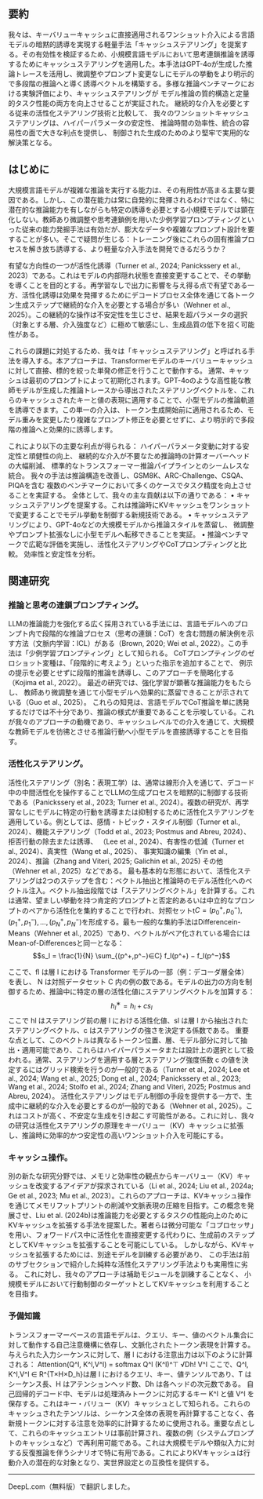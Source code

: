 ## 要約
我々は、キーバリューキャッシュに直接適用されるワンショット介入による言語モデルの暗黙的誘導を実現する軽量手法「キャッシュステアリング」を提案する。その有効性を検証するため、小規模言語モデルにおいて思考連鎖推論を誘導するためにキャッシュステアリングを適用した。本手法はGPT-4oが生成した推論トレースを活用し、微調整やプロンプト変更なしにモデルの挙動をより明示的で多段階の推論へと導く誘導ベクトルを構築する。多様な推論ベンチマークにおける実験評価により、キャッシュステアリングが
モデル推論の質的構造と定量的タスク性能の両方を向上させることが実証された。
継続的な介入を必要とする従来の活性化ステアリング技術と比較して、
我々のワンショットキャッシュステアリングは、ハイパーパラメータの安定性、
推論時間の効率性、統合の容易性の面で大きな利点を提供し、
制御された生成のためのより堅牢で実用的な解決策となる。

## はじめに
大規模言語モデルが複雑な推論を実行する能力は、その有用性が高まる主要な要因である。しかし、この潜在能力は常に自発的に発揮されるわけではなく、特に潜在的な推論能力を有しながらも特定の誘導を必要とする小規模モデルでは顕在化しない。教師あり微調整や思考連鎖例を用いた少例学習プロンプティングといった従来の能力発掘手法は有効だが、膨大なデータや複雑なプロンプト設計を要することが多い。そこで疑問が生じる：トレーニング後にこれらの固有推論プロセスを解き放ち誘導する、より軽量な介入手法を開発できるだろうか？

有望な方向性の一つが活性化誘導（Turner et al., 2024; Panickssery et al., 2023）である。これはモデルの内部隠れ状態を直接変更することで、その挙動を導くことを目的とする。再学習なしで出力に影響を与え得る点で有望である一方、活性化誘導は効果を発揮するためにデコードプロセス全体を通じて各トークン生成ステップで継続的な介入を必要とする場合が多い（Wehner et al., 2025）。この継続的な操作は不安定性を生じさせ、結果を超パラメータの選択（対象とする層、介入強度など）に極めて敏感にし、生成品質の低下を招く可能性がある。

これらの課題に対処するため、我々は「キャッシュステアリング」と呼ばれる手法を導入する。本アプローチは、Transformerモデルのキーバリューキャッシュに対して直接、標的を絞った単発の修正を行うことで動作する。
通常、キャッシュは最初のプロンプトによって初期化されます。GPT-4oのような高性能な教師モデルが生成した推論トレースから導出されたステアリングベクトルを、これらのキャッシュされたキーと値の表現に適用することで、小型モデルの推論軌道を誘導できます。この単一の介入は、トークン生成開始前に適用されるため、モデル重みを変更したり複雑なプロンプト修正を必要とせずに、より明示的で多段階の推論へと効果的に誘導します。

これにより以下の主要な利点が得られる：
ハイパーパラメータ変動に対する安定性と頑健性の向上、
継続的な介入が不要なため推論時の計算オーバーヘッドの大幅削減、
標準的なトランスフォーマー推論パイプラインとのシームレスな統合。
我々の手法は推論構造を改善し、GSM8K、ARC-Challenge、CSQA、PIQAを含む
複数のベンチマークにおいて多くのケースでタスク精度を向上させることを実証する。
全体として、我々の主な貢献は以下の通りである：
• キャッシュステアリングを提案する。これは推論時にKVキャッシュをワンショットで変更することでモデル挙動を制御する新規技術である。
• キャッシュステアリングにより、GPT-4oなどの大規模モデルから推論スタイルを蒸留し、
微調整やプロンプト拡張なしに小型モデルへ転移できることを実証。
• 推論ベンチマークで広範な評価を実施し、活性化ステアリングやCoTプロンプティングと比較。
効率性と安定性を分析。

## 関連研究
### 推論と思考の連鎖プロンプティング。
LLMの推論能力を強化する広く採用されている手法には、言語モデルへのプロンプト内で段階的な推論プロセス（思考の連鎖：CoT）を含む問題の解決例を示す方法（文脈内学習：ICL）がある（Brown, 2020; Wei et al., 2022）。この手法は「少例学習プロンプティング」として知られる。
CoTプロンプティングのゼロショット変種は、「段階的に考えよう」といった指示を追加することで、
例示の提示を必要とせずに段階的推論を誘導し、このアプローチを簡略化する（Kojima et al., 2022）。
最近の研究では、強化学習が顕著な推論能力をもたらし、
教師あり微調整を通じて小型モデルへ効果的に蒸留できることが示されている（Guo et al., 2025）。
これらの知見は、言語モデルでCoT推論を単に誘発するだけでは不十分であり、推論の様式が重要であることを示唆している。これが我々のアプローチの動機であり、キャッシュレベルでの介入を通じて、大規模な教師モデルを彷彿とさせる推論行動へ小型モデルを直接誘導することを目指す。

### 活性化ステアリング。
活性化ステアリング（別名：表現工学）は、通常は線形介入を通じて、デコード中の中間活性化を操作することでLLMの生成プロセスを暗黙的に制御する技術である（Panickssery et al., 2023; Turner et al., 2024）。複数の研究が、再学習なしにモデルに特定の行動を誘導または抑制するために活性化ステアリングを適用している。例としては、感情・トピック・スタイル制御（Turner et al., 2024）、機能ステアリング（Todd et al., 2023; Postmus and Abreu, 2024）、拒否行動の除去または誘導、 （Lee et al., 2024）、有害性の低減（Turner et al., 2024）、真実性（Wang et al., 2025）、
事実知識の編集（Yin et al., 2024）、推論（Zhang and Viteri, 2025; Galichin et al., 2025)
その他（Wehner et al., 2025）などである。
最も基本的な形態において、活性化ステアリングは2つのステップを含む：ベクトル抽出と推論時のモデル活性化へのベクトル注入。ベクトル抽出段階では「ステアリングベクトル」を計算する。これは通常、望ましい挙動を持つ肯定的プロンプトと否定的あるいは中立的なプロンプトのペアから活性化を集約することで行われ、対照セットt$C = {(p^+_0, p^−_0),(p^+_1, p^−_1), ...,(p^+_N , p^−_N)}$を形成する。最も一般的な集約手法はDifferencein-Means（Wehner et al., 2025）であり、ベクトルがペア化されている場合にはMean-of-Differencesと同一となる：
$$s_l = \frac{1}{N} \sum_{(p^+,p^−)∈C} f_l(p^+) − f_l(p^−)$$

ここで、fl は層 l における Transformer モデルの一部（例：デコーダ層全体）を表し、
N は対照データセット C 内の例の数である。モデルの出力の方向を制御するため、推論中に特定の層の活性化値にステアリングベクトルを加算する：
$$h^∗_l = h_l + c s_l$$
ここで hl はステアリング前の層 l における活性化値、sl は層 l から抽出されたステアリングベクトル、c はステアリングの強さを決定する係数である。
重要な点として、このベクトルは異なるトークン位置、層、モデル部分に対して抽出・適用可能であり、これらはハイパーパラメータまたは設計上の選択として扱われる。通常、ステアリングを適用する層とステアリング強度係数 c の値を決定するにはグリッド検索を行うのが一般的である（Turner et al., 2024; Lee et al., 2024; Wang et al., 2025; Dong et al., 2024; Panickssery et al., 2023; Wang et al., 2024; Stolfo et al., 2024; Zhang and Viteri, 2025; Postmus and Abreu, 2024）。
活性化ステアリングはモデル制御の手段を提供する一方で、生成中に継続的な介入を必要とするのが一般的である（Wehner et al., 2025）。これはコストが高く、不安定な生成を引き起こす可能性がある。これに対し、我々の研究は活性化ステアリングの原理をキーバリュー（KV）キャッシュに拡張し、推論時に効率的かつ安定性の高いワンショット介入を可能にする。

### キャッシュ操作。
別の新たな研究分野では、メモリと効率性の観点からキーバリュー（KV）キャッシュを改変するアイデアが探求されている（Li et al., 2024; Liu et al., 2024a; Ge et al., 2023; Mu et al., 2023）。これらのアプローチは、KVキャッシュ操作を通じてメモリフットプリントの削減や文脈表現の圧縮を目指す。この概念を発展させ、Liu et al. (2024b)は推論能力を必要とするタスクの性能向上のためにKVキャッシュを拡張する手法を提案した。著者らは微分可能な「コプロセッサ」を用い、フォワードパス中に活性化を直接変更する代わりに、生成前のステップとしてKVキャッシュを拡張することを可能にしている。
しかしながら、KVキャッシュを拡張するためには、別途モデルを訓練する必要があり、
この手法は前のサブセクションで紹介した純粋な活性化ステアリング手法よりも実用性に劣る。
これに対し、我々のアプローチは補助モジュールを訓練することなく、
小規模モデルにおいて行動制御のターゲットとしてKVキャッシュを利用することを目指す。

### 予備知識
トランスフォーマーベースの言語モデルは、クエリ、キー、値のベクトル集合に対して動作する自己注意機構に依存し、文脈化されたトークン表現を計算する。与えられた入力シーケンスに対して、層 l における注意出力は以下のように計算される：
Attention(Q^l, K^l,V^l) = softmax Q^l (K^l)^⊤ √Dh! V^l
ここで、Q^l, K^l,V^l ∈ R^{T×H×D_h}は層 l におけるクエリ、キー、値テンソルであり、T はシーケンス長、H はアテンションヘッド数、Dh は各ヘッドの次元数である。
自己回帰的デコード中、モデルは処理済みトークンに対応するキー K^l と値 V^l を保存する。これはキー・バリュー（KV）キャッシュとして知られる。これらのキャッシュされたテンソルは、シーケンス全体の表現を再計算することなく、各新規トークンに対する注意を効率的に計算するために使用される。重要な点として、これらのキャッシュエントリは事前計算され、複数の例（システムプロンプトのキャッシュなど）で再利用可能である。これは大規模モデルや類似入力に対する反復推論を伴うシナリオで特に有用である。これによりKVキャッシュは行動介入の潜在的な対象となり、実世界設定との互換性を提供する。

---
DeepL.com（無料版）で翻訳しました。